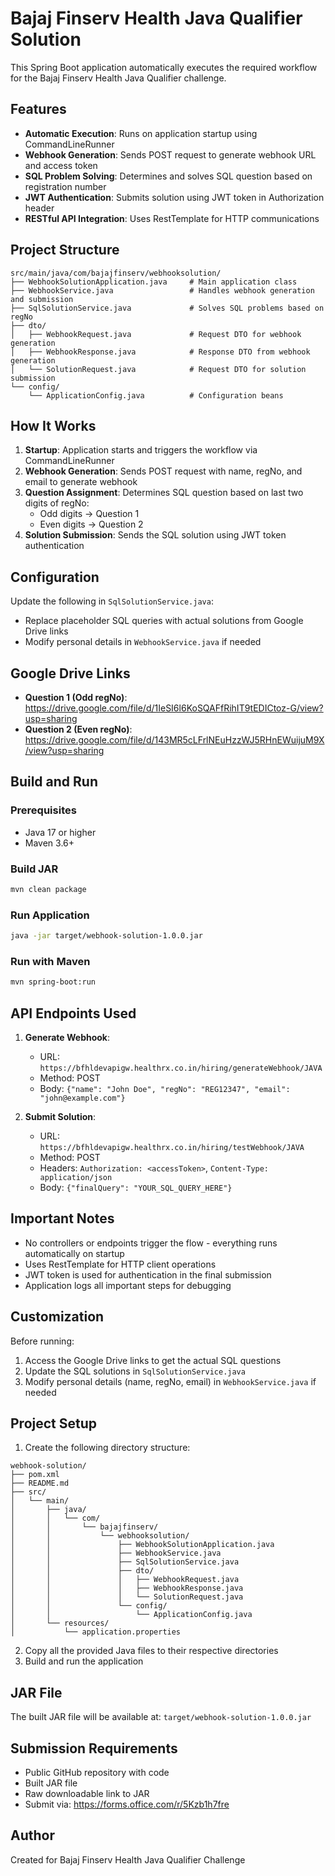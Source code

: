 # Bajaj Finserv Health Java Qualifier Solution

This Spring Boot application automatically executes the required workflow for the Bajaj Finserv Health Java Qualifier challenge.

## Features

- **Automatic Execution**: Runs on application startup using CommandLineRunner
- **Webhook Generation**: Sends POST request to generate webhook URL and access token
- **SQL Problem Solving**: Determines and solves SQL question based on registration number
- **JWT Authentication**: Submits solution using JWT token in Authorization header
- **RESTful API Integration**: Uses RestTemplate for HTTP communications

## Project Structure

```
src/main/java/com/bajajfinserv/webhooksolution/
├── WebhookSolutionApplication.java     # Main application class
├── WebhookService.java                 # Handles webhook generation and submission
├── SqlSolutionService.java             # Solves SQL problems based on regNo
├── dto/
│   ├── WebhookRequest.java             # Request DTO for webhook generation
│   ├── WebhookResponse.java            # Response DTO from webhook generation
│   └── SolutionRequest.java            # Request DTO for solution submission
└── config/
    └── ApplicationConfig.java          # Configuration beans
```

## How It Works

1. **Startup**: Application starts and triggers the workflow via CommandLineRunner
2. **Webhook Generation**: Sends POST request with name, regNo, and email to generate webhook
3. **Question Assignment**: Determines SQL question based on last two digits of regNo:
   - Odd digits → Question 1
   - Even digits → Question 2
4. **Solution Submission**: Sends the SQL solution using JWT token authentication

## Configuration

Update the following in `SqlSolutionService.java`:
- Replace placeholder SQL queries with actual solutions from Google Drive links
- Modify personal details in `WebhookService.java` if needed

## Google Drive Links

- **Question 1 (Odd regNo)**: https://drive.google.com/file/d/1IeSI6l6KoSQAFfRihIT9tEDICtoz-G/view?usp=sharing
- **Question 2 (Even regNo)**: https://drive.google.com/file/d/143MR5cLFrlNEuHzzWJ5RHnEWuijuM9X/view?usp=sharing

## Build and Run

### Prerequisites
- Java 17 or higher
- Maven 3.6+

### Build JAR
```bash
mvn clean package
```

### Run Application
```bash
java -jar target/webhook-solution-1.0.0.jar
```

### Run with Maven
```bash
mvn spring-boot:run
```

## API Endpoints Used

1. **Generate Webhook**:
   - URL: `https://bfhldevapigw.healthrx.co.in/hiring/generateWebhook/JAVA`
   - Method: POST
   - Body: `{"name": "John Doe", "regNo": "REG12347", "email": "john@example.com"}`

2. **Submit Solution**:
   - URL: `https://bfhldevapigw.healthrx.co.in/hiring/testWebhook/JAVA`
   - Method: POST
   - Headers: `Authorization: <accessToken>`, `Content-Type: application/json`
   - Body: `{"finalQuery": "YOUR_SQL_QUERY_HERE"}`

## Important Notes

- No controllers or endpoints trigger the flow - everything runs automatically on startup
- Uses RestTemplate for HTTP client operations
- JWT token is used for authentication in the final submission
- Application logs all important steps for debugging

## Customization

Before running:
1. Access the Google Drive links to get the actual SQL questions
2. Update the SQL solutions in `SqlSolutionService.java`
3. Modify personal details (name, regNo, email) in `WebhookService.java` if needed

## Project Setup

1. Create the following directory structure:
```
webhook-solution/
├── pom.xml
├── README.md
├── src/
│   └── main/
│       ├── java/
│       │   └── com/
│       │       └── bajajfinserv/
│       │           └── webhooksolution/
│       │               ├── WebhookSolutionApplication.java
│       │               ├── WebhookService.java
│       │               ├── SqlSolutionService.java
│       │               ├── dto/
│       │               │   ├── WebhookRequest.java
│       │               │   ├── WebhookResponse.java
│       │               │   └── SolutionRequest.java
│       │               └── config/
│       │                   └── ApplicationConfig.java
│       └── resources/
│           └── application.properties
```

2. Copy all the provided Java files to their respective directories
3. Build and run the application

## JAR File

The built JAR file will be available at: `target/webhook-solution-1.0.0.jar`

## Submission Requirements

- Public GitHub repository with code
- Built JAR file
- Raw downloadable link to JAR
- Submit via: https://forms.office.com/r/5Kzb1h7fre

## Author

Created for Bajaj Finserv Health Java Qualifier Challenge